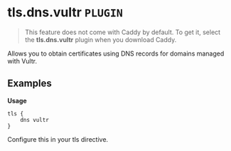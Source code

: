 # tls.dns.vultr `PLUGIN`
> This feature does not come with Caddy by default. To get it, select the **tls.dns.vultr** plugin when you download Caddy.

Allows you to obtain certificates using DNS records for domains managed with Vultr.

## Examples
**Usage**
```
tls {
    dns vultr
}
```
Configure this in your tls directive.